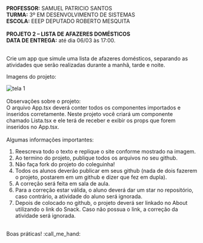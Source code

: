 <div>
    <strong>PROFESSOR:</strong> SAMUEL PATRICIO SANTOS<br>
    <strong>TURMA:</strong> 3º EM DESENVOLVIMENTO DE SISTEMAS<br>
    <strong>ESCOLA:</strong> EEEP DEPUTADO ROBERTO MESQUITA
</div><br>

<div>
    <strong>PROJETO 2 – LISTA DE AFAZERES DOMÉSTICOS</strong><br>
    <strong>DATA DE ENTREGA:</strong> até dia 06/03 às 17:00.
</div><br>

<div>
    <p>Crie um app que simule uma lista de afazeres domésticos, separando as atividades que serão realizadas durante a manhã, tarde e noite.</p>
    <p>Imagens do projeto:</p>
    <img src="https://i.imgur.com/RL89Dyh.png" alt="tela 1">
</div><br>

<div>
  Observações sobre o projeto:<br>
  O arquivo App.tsx deverá conter todos os componentes importados e inseridos corretamente. Neste projeto você criará um componente chamado Lista.tsx e ele terá de receber e exibir os props que forem inseridos no App.tsx.
</div><br>

<div>
    Algumas informações importantes:
    <ol>
        <li>Reescreva todo o texto e replique o site conforme mostrado na imagem.</li>
        <li>Ao termino do projeto, publique todos os arquivos no seu github.</li>
        <li>Não faça fork do projeto do coleguinha!</li>
        <li>Todos os alunos deverão publicar em seus github (nada de dois fazerem o projeto, postarem em um github e dizer que fez em dupla).</li>
        <li>A correção será feita em sala de aula.</li>
        <li>Para a correção estar válida, o aluno deverá dar um star no repositório, caso contrário, a atividade do aluno será ignorada.</li>
        <li>Depois de colocado no github, o projeto deverá ser linkado no About utilizando o link do Snack. Caso não possua o link, a correção da atividade será ignorada.</li>
    </ol> 
</div>
<br>
<div>
    Boas práticas! :call_me_hand:
</div>
